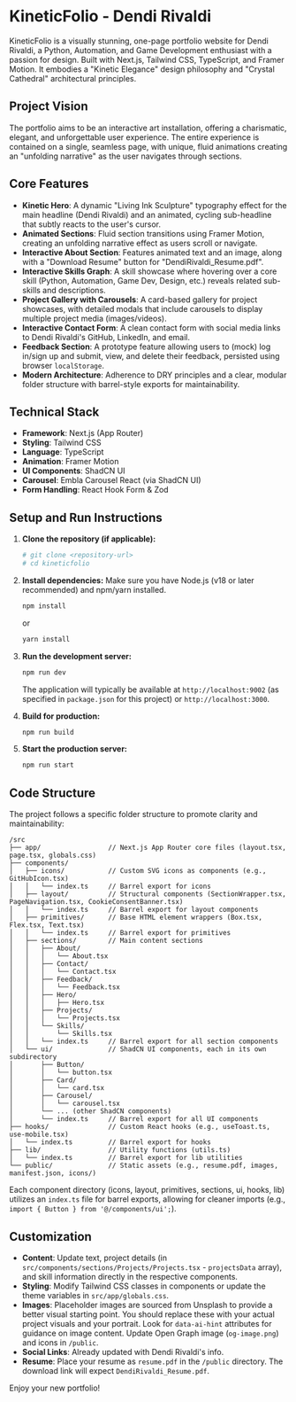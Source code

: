
# KineticFolio - Dendi Rivaldi

KineticFolio is a visually stunning, one-page portfolio website for Dendi Rivaldi, a Python, Automation, and Game Development enthusiast with a passion for design. Built with Next.js, Tailwind CSS, TypeScript, and Framer Motion. It embodies a "Kinetic Elegance" design philosophy and "Crystal Cathedral" architectural principles.

## Project Vision

The portfolio aims to be an interactive art installation, offering a charismatic, elegant, and unforgettable user experience. The entire experience is contained on a single, seamless page, with unique, fluid animations creating an "unfolding narrative" as the user navigates through sections.

## Core Features

-   **Kinetic Hero**: A dynamic "Living Ink Sculpture" typography effect for the main headline (Dendi Rivaldi) and an animated, cycling sub-headline that subtly reacts to the user's cursor.
-   **Animated Sections**: Fluid section transitions using Framer Motion, creating an unfolding narrative effect as users scroll or navigate.
-   **Interactive About Section**: Features animated text and an image, along with a "Download Resume" button for "DendiRivaldi_Resume.pdf".
-   **Interactive Skills Graph**: A skill showcase where hovering over a core skill (Python, Automation, Game Dev, Design, etc.) reveals related sub-skills and descriptions.
-   **Project Gallery with Carousels**: A card-based gallery for project showcases, with detailed modals that include carousels to display multiple project media (images/videos).
-   **Interactive Contact Form**: A clean contact form with social media links to Dendi Rivaldi's GitHub, LinkedIn, and email.
-   **Feedback Section**: A prototype feature allowing users to (mock) log in/sign up and submit, view, and delete their feedback, persisted using browser `localStorage`.
-   **Modern Architecture**: Adherence to DRY principles and a clear, modular folder structure with barrel-style exports for maintainability.

## Technical Stack

-   **Framework**: Next.js (App Router)
-   **Styling**: Tailwind CSS
-   **Language**: TypeScript
-   **Animation**: Framer Motion
-   **UI Components**: ShadCN UI
-   **Carousel**: Embla Carousel React (via ShadCN UI)
-   **Form Handling**: React Hook Form & Zod

## Setup and Run Instructions

1.  **Clone the repository (if applicable):**
    ```bash
    # git clone <repository-url>
    # cd kineticfolio
    ```

2.  **Install dependencies:**
    Make sure you have Node.js (v18 or later recommended) and npm/yarn installed.
    ```bash
    npm install
    ```
    or
    ```bash
    yarn install
    ```

3.  **Run the development server:**
    ```bash
    npm run dev
    ```
    The application will typically be available at `http://localhost:9002` (as specified in `package.json` for this project) or `http://localhost:3000`.

4.  **Build for production:**
    ```bash
    npm run build
    ```

5.  **Start the production server:**
    ```bash
    npm run start
    ```

## Code Structure

The project follows a specific folder structure to promote clarity and maintainability:

```
/src
├── app/                 // Next.js App Router core files (layout.tsx, page.tsx, globals.css)
├── components/
│   ├── icons/           // Custom SVG icons as components (e.g., GitHubIcon.tsx)
│   │   └── index.ts     // Barrel export for icons
│   ├── layout/          // Structural components (SectionWrapper.tsx, PageNavigation.tsx, CookieConsentBanner.tsx)
│   │   └── index.ts     // Barrel export for layout components
│   ├── primitives/      // Base HTML element wrappers (Box.tsx, Flex.tsx, Text.tsx)
│   │   └── index.ts     // Barrel export for primitives
│   ├── sections/        // Main content sections
│   │   ├── About/
│   │   │   └── About.tsx
│   │   ├── Contact/
│   │   │   └── Contact.tsx
│   │   ├── Feedback/
│   │   │   └── Feedback.tsx
│   │   ├── Hero/
│   │   │   ├── Hero.tsx
│   │   ├── Projects/
│   │   │   └── Projects.tsx
│   │   └── Skills/
│   │       └── Skills.tsx
│   │   └── index.ts     // Barrel export for all section components
│   └── ui/              // ShadCN UI components, each in its own subdirectory
│       ├── Button/
│       │   └── button.tsx
│       ├── Card/
│       │   └── card.tsx
│       ├── Carousel/
│       │   └── carousel.tsx
│       └── ... (other ShadCN components)
│       └── index.ts     // Barrel export for all UI components
├── hooks/               // Custom React hooks (e.g., useToast.ts, use-mobile.tsx)
│   └── index.ts         // Barrel export for hooks
├── lib/                 // Utility functions (utils.ts)
│   └── index.ts         // Barrel export for lib utilities
└── public/              // Static assets (e.g., resume.pdf, images, manifest.json, icons/)

```
Each component directory (icons, layout, primitives, sections, ui, hooks, lib) utilizes an `index.ts` file for barrel exports, allowing for cleaner imports (e.g., `import { Button } from '@/components/ui';`).

## Customization

-   **Content**: Update text, project details (in `src/components/sections/Projects/Projects.tsx` - `projectsData` array), and skill information directly in the respective components.
-   **Styling**: Modify Tailwind CSS classes in components or update the theme variables in `src/app/globals.css`.
-   **Images**: Placeholder images are sourced from Unsplash to provide a better visual starting point. You should replace these with your actual project visuals and your portrait. Look for `data-ai-hint` attributes for guidance on image content. Update Open Graph image (`og-image.png`) and icons in `/public`.
-   **Social Links**: Already updated with Dendi Rivaldi's info.
-   **Resume**: Place your resume as `resume.pdf` in the `/public` directory. The download link will expect `DendiRivaldi_Resume.pdf`.

Enjoy your new portfolio!
